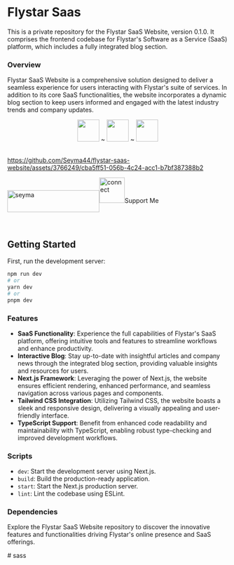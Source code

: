 # Flystar Saas

This is a private repository for the Flystar SaaS Website, version 0.1.0. It comprises the frontend codebase for Flystar's Software as a Service (SaaS) platform, which includes a fully integrated blog section.

### Overview
Flystar SaaS Website is a comprehensive solution designed to deliver a seamless experience for users interacting with Flystar's suite of services. In addition to its core SaaS functionalities, the website incorporates a dynamic blog section to keep users informed and engaged with the latest industry trends and company updates.

<div align="center">
  <img height="50" src="https://user-images.githubusercontent.com/25181517/183890598-19a0ac2d-e88a-4005-a8df-1ee36782fde1.png">  ~  <img height="50" src="https://user-images.githubusercontent.com/25181517/202896760-337261ed-ee92-4979-84c4-d4b829c7355d.png">  ~  <img height="50" src="https://github.com/marwin1991/profile-technology-icons/assets/136815194/5f8c622c-c217-4649-b0a9-7e0ee24bd704">
</div>
</div>
<br/>

https://github.com/Seyma44/flystar-saas-website/assets/3766249/cba5ff51-056b-4c24-acc1-b7bf387388b2

<p  align="left">
<a  href="https://www.buymeacoffee.com/seyma">  <img  align="center"  src="https://cdn.buymeacoffee.com/buttons/v2/default-blue.png"  height="50"  width="210"  alt="seyma"  /></a><img src="https://github.com/Seyma44/Seyma44/assets/3766249/64d2e76f-d677-40bc-a519-096f0179ad17" width="58px" alt="connect">Support Me</p> 

<br/>

## Getting Started

First, run the development server:

```bash
npm run dev
# or
yarn dev
# or
pnpm dev
```

### Features
- **SaaS Functionality**: Experience the full capabilities of Flystar's SaaS platform, offering intuitive tools and features to streamline workflows and enhance productivity.
- **Interactive Blog**: Stay up-to-date with insightful articles and company news through the integrated blog section, providing valuable insights and resources for users.
- **Next.js Framework**: Leveraging the power of Next.js, the website ensures efficient rendering, enhanced performance, and seamless navigation across various pages and components.
- **Tailwind CSS Integration**: Utilizing Tailwind CSS, the website boasts a sleek and responsive design, delivering a visually appealing and user-friendly interface.
- **TypeScript Support**: Benefit from enhanced code readability and maintainability with TypeScript, enabling robust type-checking and improved development workflows.

### Scripts
- `dev`: Start the development server using Next.js.
- `build`: Build the production-ready application.
- `start`: Start the Next.js production server.
- `lint`: Lint the codebase using ESLint.

### Dependencies

Explore the Flystar SaaS Website repository to discover the innovative features and functionalities driving Flystar's online presence and SaaS offerings.

#   s a s s  
 